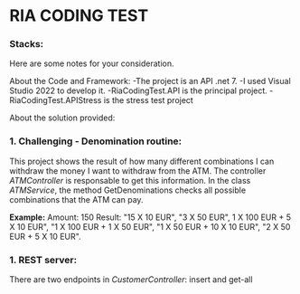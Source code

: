 # RIA CODING TEST

### **Stacks**:

Here are some notes for your consideration.

About the Code and Framework:
-The project is an API .net 7.
-I used Visual Studio 2022 to develop it.
-RiaCodingTest.API is the principal project. 
-RiaCodingTest.APIStress is the stress test project

About the solution provided:

### **1. Challenging - Denomination routine:**

This project shows the result of how many different combinations I can withdraw the money I want to withdraw from the ATM.
The controller *ATMController* is responsable to get this information.
In the class *ATMService*, the method GetDenominations checks all possible combinations that the ATM can pay.

**Example:** 
Amount: 150
Result: 
  "15 X 10 EUR",
  "3 X 50 EUR",
  1 X 100 EUR + 5 X 10 EUR",
  "1 X 100 EUR + 1 X 50 EUR",
  "1 X 50 EUR + 10 X 10 EUR",
  "2 X 50 EUR + 5 X 10 EUR".

### **1. REST server:**

There are two endpoints in *CustomerController*: insert and get-all 
